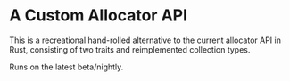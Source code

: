 # A Custom Allocator API
This is a recreational hand-rolled alternative to the current allocator API in Rust, consisting of two traits and reimplemented collection types.

Runs on the latest beta/nightly.

